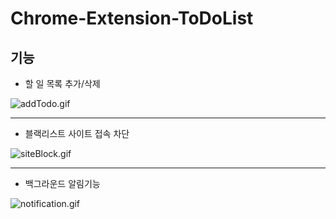# Chrome-Extension-ToDoList

## 기능

* 할 일 목록 추가/삭제

![addTodo.gif](https://www.dropbox.com/s/nsiffp2zb6se3en/addTodo.gif)
- - -
* 블랙리스트 사이트 접속 차단

![siteBlock.gif](https://www.dropbox.com/s/etgmnkcge6oxiw3/siteBlock.gif)
- - -
* 백그라운드 알림기능

![notification.gif](https://www.dropbox.com/s/l65vhqrm1fi6gv2/notification.gif)
